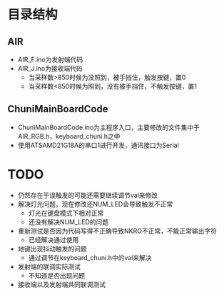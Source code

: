 # 目录结构

## AIR
- AIR_F.ino为发射端代码
- AIR_J.ino为接收端代码
    - 当采样数>850时候为没照到，被手挡住，触发按键，置0
    - 当采样数<850时候为照到，没有被手挡住，不触发按键，置1

## ChuniMainBoardCode
- ChuniMainBoardCode.ino为主程序入口，主要修改的文件集中于AIR_RGB.h，keyboard_chuni.h之中
- 使用ATSAMD21G18A的串口1进行开发，通讯接口为Serial

# TODO
- 仍然存在于误触发的可能还需要继续调节val来修改
- 解决灯光问题，现在修改还NUM_LED会导致触发不正常
    - 灯光在键盘模式下相对正常
    - 还没有解决NUM_LED的问题
- 重新测试是否因为代码写得不正确导致NKRO不正常，不能正常输出字符
    - 已经解决通过使用
- 地键出现抖动触发的问题
    - 通过调节在keyboard_chuni.h中的val来解决
- 发射端的联调实际测试
    - 不知道是否出现问题
- 接收端以及发射端共同联调测试
